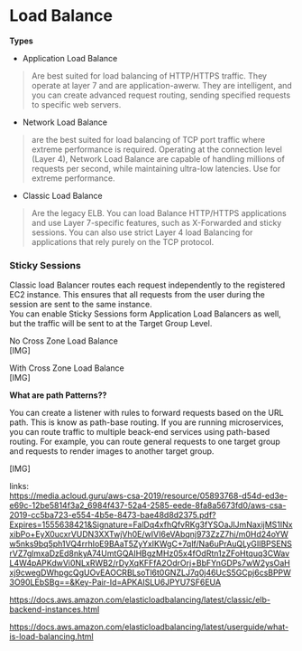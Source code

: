 # Load Balance  



**Types**  

* Application Load Balance  
> Are best suited for load balancing of HTTP/HTTPS traffic. They operate at layer 7 and are application-awerw. They are intelligent, and you can create advanced request routing, sending specified requests to specific web servers.  

* Network Load Balance  
> are the best suited for load balancing of TCP port traffic where extreme performance is required. Operating at the connection level (Layer 4), Network Load Balance are capable of handling millions of requests per second, while maintaining ultra-low latencies. Use for extreme performance.  

* Classic Load Balance  
> Are the legacy ELB. You can load Balance HTTP/HTTPS applications and use Layer 7-specific features, such as X-Forwarded and sticky sessions. You can also use strict Layer 4 load Balancing for applications that rely purely on the TCP protocol.




###  Sticky Sessions   

Classic load Balancer routes each request independently to the registered EC2 instance. This ensures that all requests from the user during the session are sent to the same instance.  
You can enable Sticky Sessions form Application Load Balancers as well, but the traffic will be sent to at the Target Group Level.  


No Cross Zone Load Balance  
[IMG]

With Cross Zone Load Balance  
[IMG]  


**What are path Patterns??**  

You can create a listener with rules to forward requests based on the URL path. This is know as path-base routing. If you are running microservices, you can route traffic to multiple beack-end services using path-based routing. For example, you can route general requests to one target  group and requests to render images to another target group.  

[IMG]


links:  
https://media.acloud.guru/aws-csa-2019/resource/05893768-d54d-ed3e-e69c-12be5814f3a2_6984f437-52a4-2585-eede-8fa8a5673fd0/aws-csa-2019-cc5ba723-e554-4b5e-8473-bae48d8d2375.pdf?Expires=1555638421&Signature=FalDq4xfhQfvRKg3fYSOaJlJmNaxijMS1INxxibPo+EyX0ucxrVUDN3XXTwjVh0E/wIVI6eVAbqnj973ZzZ7hi/m0Hd24oYWw5nks9bq5ph1VQ4rrhIoE9BAaT5ZyYxIKWgC+7qlf/Na6uPrAuQLyGIlBPSENSrVZ7glmxaDzEd8nkyA74UmtGQAIHBgzMHz05x4fOdRtn1zZFoHtquq3CWavL4W4pAPKdwVi0NLxRWB2/rDyXqKFFfA2OdrOrj+BbFYnGDPs7wW2ysOaHxj9cwegDWhpgcQgUOvEAOCRBLsoTl6t0GNZLJ7q0j46UcS5GCpj6csBPPW3O90LEbSBg==&Key-Pair-Id=APKAISLU6JPYU7SF6EUA

https://docs.aws.amazon.com/elasticloadbalancing/latest/classic/elb-backend-instances.html  

https://docs.aws.amazon.com/elasticloadbalancing/latest/userguide/what-is-load-balancing.html  
